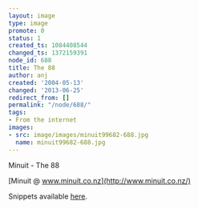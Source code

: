 ```yaml
---
layout: image
type: image
promote: 0
status: 1
created_ts: 1084408544
changed_ts: 1372159391
node_id: 688
title: The 88
author: anj
created: '2004-05-13'
changed: '2013-06-25'
redirect_from: []
permalink: "/node/688/"
tags:
- From the internet
images:
- src: image/images/minuit99682-688.jpg
  name: minuit99682-688.jpg
---
```

Minuit - The 88<!--break-->

[Minuit @ www.minuit.co.nz](http://www.minuit.co.nz/)

Snippets available [here](http://www.smokecds.com/cd/33150).
